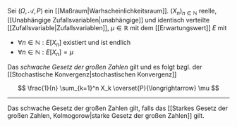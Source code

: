 Sei $(\Omega, \mathcal{A}, P)$ ein [[Maßraum|Warhscheinlichkeitsraum]]. $(X_n)_{n \in \mathbb{N}}$ reelle, [[Unabhängige Zufallsvariablen|unabhängige]] und identisch verteilte [[Zufallsvariable|Zufallsvariablen]], $\mu \in \mathbb{R}$ mit dem [[Erwartungswert]] $E$ mit
- $\forall n \in \mathbb{N} : E[X_n]$ existiert und ist endlich
- $\forall n \in \mathbb{N} : E[X_n] = \mu$

Das *schwache Gesetz der großen Zahlen* gilt und es folgt bzgl. der [[Stochastische Konvergenz|stochastischen Konvergenz]]

$$
	\frac{1}{n} \sum_{k=1}^n X_k \overset{P}{\longrightarrow} \mu
$$

---

Das schwache Gesetz der großen Zahlen gilt, falls das [[Starkes Gesetz der großen Zahlen, Kolmogorow|starke Gesetz der großen Zahlen]] gilt.